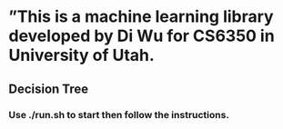 # ”This is a machine learning library developed by Di Wu for CS6350 in University of Utah.

## Decision Tree
### Use ./run.sh to start then follow the instructions.